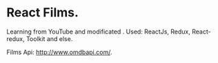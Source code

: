 # React Films.
Learning from YouTube and modificated .
Used: ReactJs, Redux, React-redux, Toolkit and else.

Films Api: http://www.omdbapi.com/.

